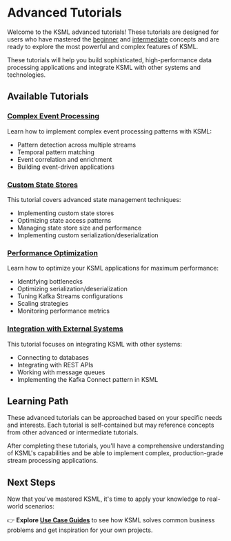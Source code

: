 # Advanced Tutorials

Welcome to the KSML advanced tutorials! These tutorials are designed for users who have mastered the [beginner](../beginner/index.md) and [intermediate](../intermediate/index.md) concepts and are ready to explore the most powerful and complex features of KSML.

These tutorials will help you build sophisticated, high-performance data processing applications and integrate KSML with other systems and technologies.

## Available Tutorials

### [Complex Event Processing](complex-event-processing.md)

Learn how to implement complex event processing patterns with KSML:

- Pattern detection across multiple streams
- Temporal pattern matching
- Event correlation and enrichment
- Building event-driven applications

### [Custom State Stores](custom-state-stores.md)

This tutorial covers advanced state management techniques:

- Implementing custom state stores
- Optimizing state access patterns
- Managing state store size and performance
- Implementing custom serialization/deserialization

### [Performance Optimization](performance-optimization.md)

Learn how to optimize your KSML applications for maximum performance:

- Identifying bottlenecks
- Optimizing serialization/deserialization
- Tuning Kafka Streams configurations
- Scaling strategies
- Monitoring performance metrics

### [Integration with External Systems](external-integration.md)

This tutorial focuses on integrating KSML with other systems:

- Connecting to databases
- Integrating with REST APIs
- Working with message queues
- Implementing the Kafka Connect pattern in KSML

## Learning Path

These advanced tutorials can be approached based on your specific needs and interests. Each tutorial is self-contained but may reference concepts from other advanced or intermediate tutorials.

After completing these tutorials, you'll have a comprehensive understanding of KSML's capabilities and be able to implement complex, production-grade stream processing applications.

## Next Steps

Now that you've mastered KSML, it's time to apply your knowledge to real-world scenarios:

👉 **Explore [Use Case Guides](../../use-cases/index.md)** to see how KSML solves common business problems and get inspiration for your own projects.